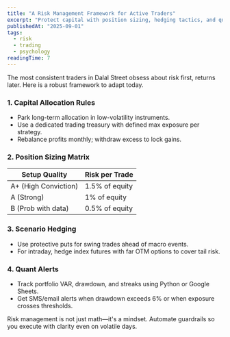 ```yaml
---
title: "A Risk Management Framework for Active Traders"
excerpt: "Protect capital with position sizing, hedging tactics, and quantitative alerts tailored for Indian equities and derivatives."
publishedAt: "2025-09-01"
tags:
  - risk
  - trading
  - psychology
readingTime: 7
---
```


The most consistent traders in Dalal Street obsess about risk first, returns later. Here is a robust framework to adapt today.

### 1. Capital Allocation Rules

- Park long-term allocation in low-volatility instruments.
- Use a dedicated trading treasury with defined max exposure per strategy.
- Rebalance profits monthly; withdraw excess to lock gains.

### 2. Position Sizing Matrix

| Setup Quality | Risk per Trade |
| --- | --- |
| A+ (High Conviction) | 1.5% of equity |
| A (Strong) | 1% of equity |
| B (Prob with data) | 0.5% of equity |

### 3. Scenario Hedging

- Use protective puts for swing trades ahead of macro events.
- For intraday, hedge index futures with far OTM options to cover tail risk.

### 4. Quant Alerts

- Track portfolio VAR, drawdown, and streaks using Python or Google Sheets.
- Get SMS/email alerts when drawdown exceeds 6% or when exposure crosses thresholds.

Risk management is not just math—it's a mindset. Automate guardrails so you execute with clarity even on volatile days.
